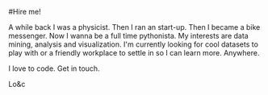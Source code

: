 #Hire me!

A while back I was a physicist. Then I ran an start-up. Then I became a bike messenger. Now I wanna be a full time pythonista. My interests are data mining, analysis and visualization. I'm currently looking for cool datasets to play with or a friendly workplace to settle in so I can learn more. Anywhere.

I love to code. Get in touch.

Lo&c
